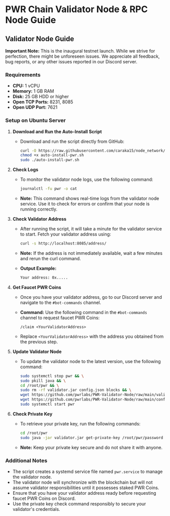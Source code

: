 # PWR Chain Validator Node & RPC Node Guide

## Validator Node Guide

**Important Note:** This is the inaugural testnet launch. While we strive for perfection, there might be unforeseen issues. We appreciate all feedback, bug reports, or any other issues reported in our Discord server.

### Requirements

- **CPU:** 1 vCPU
- **Memory:** 1 GB RAM
- **Disk:** 25 GB HDD or higher
- **Open TCP Ports:** 8231, 8085
- **Open UDP Port:** 7621

### Setup on Ubuntu Server

1. **Download and Run the Auto-Install Script**

   - Download and run the script directly from GitHub:

     ```bash
     curl -O https://raw.githubusercontent.com/caraka15/node_network/main/pwr/auto-install-pwr.sh
     chmod +x auto-install-pwr.sh
     sudo ./auto-install-pwr.sh
     ```

2. **Check Logs**

   - To monitor the validator node logs, use the following command:

     ```bash
     journalctl -fu pwr -o cat
     ```

   - **Note:** This command shows real-time logs from the validator node service. Use it to check for errors or confirm that your node is running correctly.

3. **Check Validator Address**

   - After running the script, it will take a minute for the validator service to start. Fetch your validator address using:

     ```bash
     curl -s http://localhost:8085/address/
     ```

   - **Note:** If the address is not immediately available, wait a few minutes and rerun the curl command.

   - **Output Example:**

     ```bash
     Your address: 0x.....
     ```

4. **Get Faucet PWR Coins**

   - Once you have your validator address, go to our Discord server and navigate to the `#bot-commands` channel.

   - **Command:** Use the following command in the `#bot-commands` channel to request faucet PWR Coins:

     ```plaintext
     /claim <YourValidatorAddress>
     ```

   - Replace `<YourValidatorAddress>` with the address you obtained from the previous step.

5. **Update Validator Node**

   - To update the validator node to the latest version, use the following command:

     ```bash
     sudo systemctl stop pwr && \
     sudo pkill java && \
     cd /root/pwr && \
     sudo rm -rf validator.jar config.json blocks && \
     wget https://github.com/pwrlabs/PWR-Validator-Node/raw/main/validator.jar && \
     wget https://github.com/pwrlabs/PWR-Validator-Node/raw/main/config.json && \
     sudo systemctl start pwr
     ```

6. **Check Private Key**

   - To retrieve your private key, run the following commands:

     ```bash
     cd /root/pwr
     sudo java -jar validator.jar get-private-key /root/pwr/password
     ```

   - **Note:** Keep your private key secure and do not share it with anyone.

### Additional Notes

- The script creates a systemd service file named `pwr.service` to manage the validator node.
- The validator node will synchronize with the blockchain but will not assume validator responsibilities until it possesses staked PWR Coins.
- Ensure that you have your validator address ready before requesting faucet PWR Coins on Discord.
- Use the private key check command responsibly to secure your validator's credentials.
